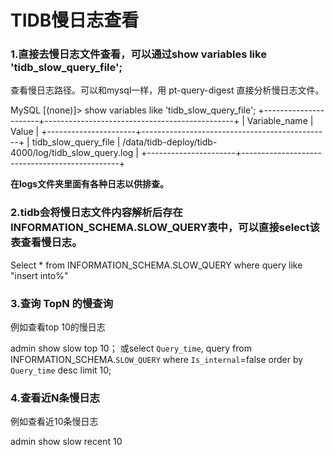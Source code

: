 # TIDB慢日志查看
### 1.直接去慢日志文件查看，可以通过show variables like 'tidb_slow_query_file';

查看慢日志路径。可以和mysql一样，用 pt-query-digest 直接分析慢日志文件。

MySQL [(none)]> show variables like 'tidb_slow_query_file';
+----------------------+-----------------------------------------------+
| Variable_name        | Value                                         |
+----------------------+-----------------------------------------------+
| tidb_slow_query_file | /data/tidb-deploy/tidb-4000/log/tidb_slow_query.log |
+----------------------+-----------------------------------------------+

**在logs文件夹里面有各种日志以供排查。**

### 2.tidb会将慢日志文件内容解析后存在INFORMATION_SCHEMA.SLOW_QUERY表中，可以直接select该表查看慢日志。

Select * from INFORMATION_SCHEMA.SLOW_QUERY where query like "insert into%"

### 3.查询 TopN 的慢查询
例如查看top 10的慢日志

admin show slow top 10；
或select `Query_time`, query from INFORMATION_SCHEMA.`SLOW_QUERY` where `Is_internal`=false order by `Query_time` desc limit 10;

### 4.查看近N条慢日志
例如查看近10条慢日志

admin show slow recent 10


